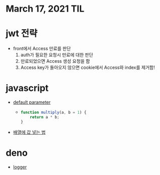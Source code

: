 # March 17, 2021 TIL

# jwt 전략
- front에서 Access 만료를 판단
    1. auth가 필요한 요청시 만료에 대한 판단
    1. 만료되었으면 Access 생성 요청을 함
    1. Access key가 돌아오지 않으면 cookie에서 Access와 index를 제거함!

# javascript
- [default parameter](https://developer.mozilla.org/en-US/docs/Web/JavaScript/Reference/Functions/Default_parameters)
    - ```js
      function multiply(a, b = 1) {
          return a * b;
      }
- [배열에 값 넣는 법](https://stackoverflow.com/questions/8073673/how-can-i-add-new-array-elements-at-the-beginning-of-an-array-in-javascript)


# deno 
- [logger](https://deno.land/std/log)
